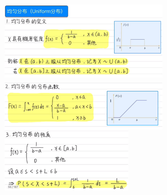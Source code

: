 ![](../photo/Pasted%20image%2020240423151245.png)

![](../photo/Pasted%20image%2020240423151308.png)
![](../photo/Pasted%20image%2020240423151348.png)
